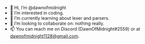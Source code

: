 - 👋 Hi, I’m @dawnofmidnight
- 👀 I’m interested in coding.
- 🌱 I’m currently learning about lexer and parsers.
- 💞️ I’m looking to collaborate on: nothing really.
- 📫 You can reach me on Discord (DawnOfMidnight#2559) or at dawnofmidnight1128@gmail.com.

<!---
dawnofmidnight/dawnofmidnight is a ✨ special ✨ repository because its `README.md` (this file) appears on your GitHub profile.
You can click the Preview link to take a look at your changes.
--->
